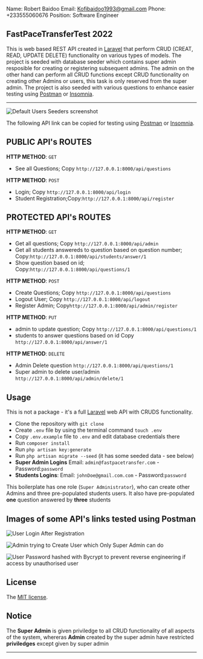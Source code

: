 Name: Robert Baidoo
Email: Kofibaidoo1993@gmail.com
Phone: +233555060676
Position: Software Engineer

## FastPaceTransferTest 2022

This is web based REST API created in [Laravel](https://laravel.com/) that perform CRUD (CREAT, READ, UPDATE DELETE) functionality on various types of models. The project is seeded with database seeder which contains super admin resposible for creating or registering subsequent admins. The admin on the other hand can perform all CRUD functions except CRUD functionality on creating other Admins or users, this task is only reserved from the super admin. The project is also seeded with various questions to enhance easier testing using [Postman](https://www.postman.com/) or [Insomnia](https://insomnia.rest/).

---

![Default Users Seeders screenshot](https://drive.google.com/file/d/1blmwLQCe2ZwXAnWn2C4BY8TOyC3ip4A7/view?usp=sharing)

The following API link can be copied for testing using [Postman](https://www.postman.com/) or [Insomnia](https://insomnia.rest/).
## PUBLIC API's ROUTES
**HTTP METHOD**: `GET`
-   See all Questions; Copy `http://127.0.0.1:8000/api/questions`

**HTTP METHOD**: `POST`
-   Login; Copy `http://127.0.0.1:8000/api/login`
-   Student Registration;Copy:`http://127.0.0.1:8000/api/register`

## PROTECTED API's ROUTES

**HTTP METHOD**: `GET`

-   Get all questions; Copy `http://127.0.0.1:8000/api/admin`
-   Get all students answereds to question based on question number; Copy:`http://127.0.0.1:8000/api/students/answer/1`
-   Show question based on id; Copy:`http://127.0.0.1:8000/api/questions/1`

**HTTP METHOD**: `POST`
-   Create Questions; Copy `http://127.0.0.1:8000/api/questions`
-   Logout User; Copy `http://127.0.0.1:8000/api/logout`
-   Register Admin; Copy`http://127.0.0.1:8000/api/admin/register`

**HTTP METHOD**: `PUT`
-   admin to update question; Copy `http://127.0.0.1:8000/api/questions/1`
-   students to answer questions based on id Copy `http://127.0.0.1:8000/api/answer/1`

**HTTP METHOD**: `DELETE`

-   Admin Delete question `http://127.0.0.1:8000/api/questions/1`
-   Super admin to delete user/admin `http://127.0.0.1:8000/api/admin/delete/1`

## Usage

This is not a package - it's a full [Laravel](https://laravel.com/) web API with CRUDS functionality.

-   Clone the repository with `git clone`
-   Create `.env` file by using the terminal command `touch .env`
-   Copy `.env.example` file to `.env` and edit database credentials there
-   Run `composer install`
-   Run `php artisan key:generate`
-   Run `php artisan migrate --seed` (it has some seeded data - see below)
-   **Super Admin Logins** Email: `admin@fastpacetransfer.com` - Password:`password`
-   **Students Logins**: Email: `johnDoe@gmail.com.com` - Password:`password`


This boilerplate has one role (`Super Administrator`), who can create other Admins and three pre-populated students users. It also have pre-populated **one** question answered by **three** students

## Images of some API's links tested using Postman

![User Login After Registration](https://drive.google.com/file/d/13WzPUbPsTry3HbONQp40fnrGeuSlieNl/view?usp=sharing)

![Admin trying to Create User which Only Super Admin can do](https://drive.google.com/file/d/1DZ7hDkTNIlM_QMLTjeBpS-tjQkVC54OS/view?usp=sharing)

![User Password hashed with Bycrypt to prevent reverse engineering if access by unauthorised user](https://drive.google.com/file/d/1ul2uGp_4Ww9UKqGb6XKZJvlDh9hFBHZH/view?usp=sharing)

## License

The [MIT license](http://opensource.org/licenses/MIT).

## Notice

The **Super Admin** is given priviledge to all CRUD functionality of all aspects of the system, whereras **Admin** created by the super admin have restricted **priviledges** except given by super admin

---
